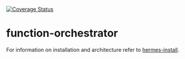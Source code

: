 [![Coverage Status](https://coveralls.io/repos/github/hermes-serverless/function-orchestrator/badge.svg?branch=master)](https://coveralls.io/github/hermes-serverless/function-orchestrator?branch=master)

# function-orchestrator

For information on installation and architecture refer to [hermes-install](https://github.com/hermes-serverless/hermes-install).
